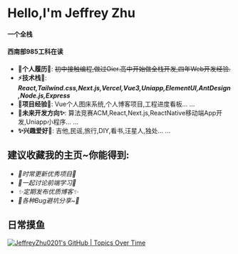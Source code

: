 
# Hello,I'm Jeffrey Zhu
#### 一个全栈
#### 西南部985工科在读


+ **📝个人履历📄**: ~~初中接触编程,做过Oier.高中开始做全栈开发,四年Web开发经验.~~
+ **⚡️技术栈🚧**: ***React,Tailwind.css,Next.js,Vercel,Vue3,Uniapp,ElementUI,AntDesign,Node.js,Express***
+ **🎨项目经验🐧**: Vue个人图床系统,个人博客项目,工程进度看板... ...
+ **🚀未来开发方向✨**: 算法竞赛ACM,React,Next.js,ReactNative移动端App开发,Uniapp小程序... ...
+ **✨兴趣爱好🚀**: 吉他,民谣,旅行,DIY,看书,汪星人,独处... ...


## 建议收藏我的主页~你能得到:

+ *🔖时常更新优秀项目🚧*
+ *👷一起讨论前端学习🐧*
+ *✨定期发布优质博客✨*
+ *🎉各种Bug避坑分享~🐳*

## 日常摸鱼
[![JeffreyZhu0201's GitHub | Topics Over Time](https://stats.quira.sh/JeffreyZhu0201/topics-over-time?theme=dark)](https://quira.sh?utm_source=widgets&utm_campaign=JeffreyZhu0201)

